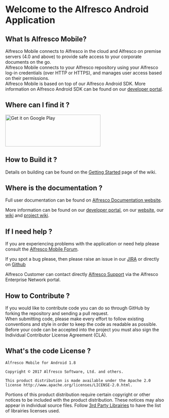 # Welcome to the Alfresco Android Application

## What Is Alfresco Mobile?

Alfresco Mobile connects to Alfresco in the cloud and Alfresco on premise servers (4.0 and above) to provide safe access to your corporate documents on the go. <br/>
Alfresco Mobile connects to your Alfresco repository using your Alfresco log-in credentials (over HTTP or HTTPS), and manages user access based on their permissions. <br/>
Alfresco Mobile is based on top of our Alfresco Android SDK. More information on Alfresco Android SDK can be found on our [developer portal](http://developer.alfresco.com/mobile).

## Where can I find it ?

<a href="https://play.google.com/store/apps/details?id=org.alfresco.mobile.android.application">
   <img alt="Get it on Google Play" height="100" width="300"
        src="https://play.google.com/intl/en_us/badges/images/generic/en-play-badge.png" />
</a> 


## How to Build it ?

Details on building can be found on the [Getting Started](https://github.com/Alfresco/alfresco-android-app/wiki/Getting-Started) page of the wiki.


## Where is the documentation ?

Full user documentation can be found on [Alfresco Documentation website](http://docs.alfresco.com/android/topics/mobile-overview.html).

More information can be found on our [developer portal](https://www.alfresco.com/develop), on our [website](https://www.alfresco.com/solutions/mobile-content-management), our [wiki](http://wiki.alfresco.com/wiki/Mobile) and [project wiki](https://github.com/Alfresco/alfresco-android-app/wiki).


## If I need help ?

If you are experiencing problems with the application or need help please consult the [Alfresco Mobile Forum](http://forums.alfresco.com/forum/end-user-discussions/alfresco-mobile).

If you spot a bug please, then please raise an issue in our [JIRA](https://issues.alfresco.com/jira/browse/MOBILE/) or directly on [Github](https://github.com/Alfresco/alfresco-android-app/issues?q=is%3Aopen+sort%3Acreated-desc)

Alfresco Customer can contact directly [Alfresco Support](http://www.alfresco.com/support) via the Alfresco Enterprise Network portal.


## How to Contribute ?

If you would like to contribute code you can do so through GitHub by forking the repository and sending a pull request.<br/>
When submitting code, please make every effort to follow existing conventions and style in order to keep the code as readable as possible.<br/>
Before your code can be accepted into the project you must also sign the Individual Contributor License Agreement (CLA).


## What's the code License ?


    Alfresco Mobile for Android 1.8

    Copyright © 2017 Alfresco Software, Ltd. and others.

    This product distribution is made available under the Apache 2.0 license http://www.apache.org/licenses/LICENSE-2.0.html.


Portions of this product distribution require certain copyright or other notices to be included with the product distribution. These notices may also appear in individual source files. 
Follow [3rd Party Librairies](https://github.com/Alfresco/alfresco-android-app/wiki/3rd-Party-Librairies) to have the list of librairies licenses used.